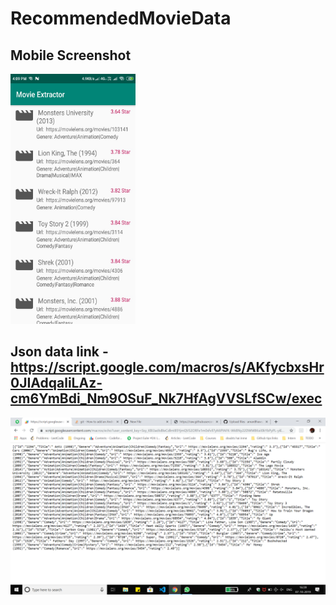 # RecommendedMovieData

## Mobile Screenshot
<img src="https://github.com/amanBhawsar/RecommendedMovieData/blob/master/mobileView.jpeg" width="200" height="400" />




## Json data link - https://script.google.com/macros/s/AKfycbxsHr0JIAdqaliLAz-cm6YmBdi_Nm9OSuF_Nk7HfAgVVSLfSCw/exec
![alt text](https://github.com/amanBhawsar/RecommendedMovieData/blob/master/jsonData.png)
